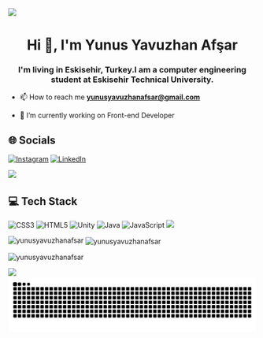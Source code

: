 <img src="https://camo.githubusercontent.com/0ab3ccd947eb4db17d1c8ea89c6ba3e7042b1d7dc5e7bb893339937670c6ab8f/68747470733a2f2f692e696d6775722e636f6d2f4136625747466c2e676966" data-canonical-src="https://i.imgur.com/A6bWGFl.gif" style="max-width: 100%; display: inline-block;" data-target="animated-image.originalImage">


<h1 align="center">Hi 👋, I'm Yunus Yavuzhan Afşar</h1>
<h3 align="center">I'm living in Eskisehir, Turkey.I am a computer engineering student at Eskisehir Technical University.</h3>

- 📫 How to reach me **yunusyavuzhanafsar@gmail.com**
- <p dir="auto">🔭 I’m currently working on Front-end Developer </p>

<h2 align="left">🌐 Socials</h2>
<p align="left"><a href="https://instagram.com/yavuzbeyc" target="_blank"><img src="https://img.shields.io/badge/Instagram-%23E4405F.svg?logo=Instagram&amp;logoColor=white" alt="Instagram"></a>
<a href="https://linkedin.com/in/yunus-yavuzhan-af%C5%9Far-8aa6a5243" target="_blank"><img src="https://img.shields.io/badge/LinkedIn-%230077B5.svg?logo=linkedin&amp;logoColor=white" alt="LinkedIn"></a>
</p>
<a target="_blank" rel="noopener noreferrer nofollow" href="https://camo.githubusercontent.com/0953ee0ac701354fb28479c3fa7125a9abf19d6d6336991574863cdc2559cf42/68747470733a2f2f7777772e616e696d61746564696d616765732e6f72672f646174612f6d656469612f3536322f616e696d617465642d6c696e652d696d6167652d303138342e676966" data-target="animated-image.originalLink"><img src="https://camo.githubusercontent.com/0953ee0ac701354fb28479c3fa7125a9abf19d6d6336991574863cdc2559cf42/68747470733a2f2f7777772e616e696d61746564696d616765732e6f72672f646174612f6d656469612f3536322f616e696d617465642d6c696e652d696d6167652d303138342e676966" data-canonical-src="https://www.animatedimages.org/data/media/562/animated-line-image-0184.gif" style="max-width: 100%; display: inline-block;" data-target="animated-image.originalImage"></a>




<h2 class="heading-element" dir="auto">💻 Tech Stack</h2>
<p align="left"> <img src="https://img.shields.io/badge/css3-%231572B6.svg?style=for-the-badge&amp;logo=css3&amp;logoColor=white" alt="CSS3">
  <img src="https://img.shields.io/badge/html5-%23E34F26.svg?style=for-the-badge&amp;logo=html5&amp;logoColor=white" alt="HTML5">
   <img src="https://img.shields.io/badge/unity-%23323330.svg?style=for-the-badge&amp;logo=unity&amp;logoColor=%23F7DF1E" alt="Unity">
  <img src="https://img.shields.io/badge/java-%23ED8B00.svg?style=for-the-badge&amp;logo=openjdk&amp;logoColor=white" alt="Java">
  <img src="https://img.shields.io/badge/javascript-%23323330.svg?style=for-the-badge&amp;logo=javascript&amp;logoColor=%23F7DF1E" alt="JavaScript">
  <a target="_blank" rel="noopener noreferrer nofollow" href="https://camo.githubusercontent.com/0953ee0ac701354fb28479c3fa7125a9abf19d6d6336991574863cdc2559cf42/68747470733a2f2f7777772e616e696d61746564696d616765732e6f72672f646174612f6d656469612f3536322f616e696d617465642d6c696e652d696d6167652d303138342e676966" data-target="animated-image.originalLink"><img src="https://camo.githubusercontent.com/0953ee0ac701354fb28479c3fa7125a9abf19d6d6336991574863cdc2559cf42/68747470733a2f2f7777772e616e696d61746564696d616765732e6f72672f646174612f6d656469612f3536322f616e696d617465642d6c696e652d696d6167652d303138342e676966" data-canonical-src="https://www.animatedimages.org/data/media/562/animated-line-image-0184.gif" style="max-width: 100%; display: inline-block;" data-target="animated-image.originalImage"></a>

  
  
</p>

<p><img align="left" src="https://github-readme-stats.vercel.app/api/top-langs?username=yunusyavuzhanafsar&show_icons=true&locale=en&layout=compact" alt="yunusyavuzhanafsar" /></p>

<p>&nbsp;<img align="center" src="https://github-readme-stats.vercel.app/api?username=yunusyavuzhanafsar&show_icons=true&locale=en" alt="yunusyavuzhanafsar" /></p>

<p><img align="center" src="https://github-readme-streak-stats.herokuapp.com/?user=yunusyavuzhanafsar&" alt="yunusyavuzhanafsar" /></p>
<a target="_blank" rel="noopener noreferrer nofollow" href="https://camo.githubusercontent.com/0953ee0ac701354fb28479c3fa7125a9abf19d6d6336991574863cdc2559cf42/68747470733a2f2f7777772e616e696d61746564696d616765732e6f72672f646174612f6d656469612f3536322f616e696d617465642d6c696e652d696d6167652d303138342e676966" data-target="animated-image.originalLink"><img src="https://camo.githubusercontent.com/0953ee0ac701354fb28479c3fa7125a9abf19d6d6336991574863cdc2559cf42/68747470733a2f2f7777772e616e696d61746564696d616765732e6f72672f646174612f6d656469612f3536322f616e696d617465642d6c696e652d696d6167652d303138342e676966" data-canonical-src="https://www.animatedimages.org/data/media/562/animated-line-image-0184.gif" style="max-width: 100%; display: inline-block;" data-target="animated-image.originalImage"></a>

<img src="https://github.com/BEPb/BEPb/raw/output/github-contribution-grid-snake.svg" alt="" style="max-width: 100%;">
<img src="https://raw.githubusercontent.com/zouariste/corona-runner/gh-pages/assets/corona-runner.gif" alt="" style="max-width: 100%; display: inline-block;" data-target="animated-image.originalImage">



